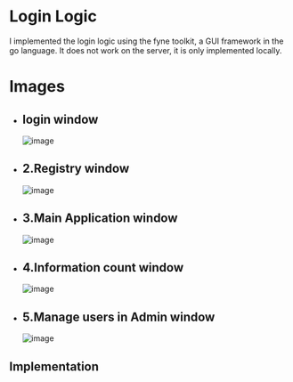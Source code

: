 # Login Logic
I implemented the login logic using the fyne toolkit, a GUI framework in the go language.
It does not work on the server, it is only implemented locally.

# Images

+ ## login window
  ![image](https://github.com/wmfrjqek2002/Login-Logic/assets/151695334/c3146909-d281-4f58-b749-e003b210d31b)

+ ## 2.Registry window
  ![image](https://github.com/wmfrjqek2002/Login-Logic/assets/151695334/878a9f86-8aa2-4200-b5a6-db7a799b0650)

+ ## 3.Main Application window
  ![image](https://github.com/wmfrjqek2002/Login-Logic/assets/151695334/63b73517-ac46-4417-a398-5939624363a5)

+ ## 4.Information count window
  ![image](https://github.com/wmfrjqek2002/Login-Logic/assets/151695334/bebbf48c-87a2-42d6-a9ec-188d8d52040a)

+ ## 5.Manage users in Admin window
  ![image](https://github.com/wmfrjqek2002/Login-Logic/assets/151695334/8f08dadd-ad64-4aa5-9cbf-07c5a6a642d8)


## Implementation
